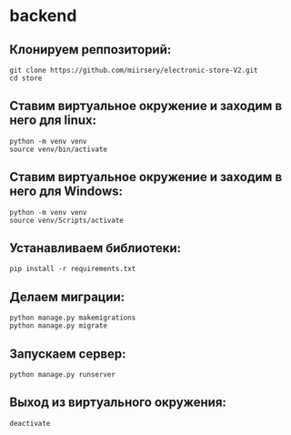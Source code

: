 # backend

## Клонируем реппозиторий:
```
git clone https://github.com/miirsery/electronic-store-V2.git
cd store
```

## Ставим виртуальное окружение и заходим в него для linux:
```
python -m venv venv
source venv/bin/activate
```
## Ставим виртуальное окружение и заходим в него для Windows:
```
python -m venv venv
source venv/Scripts/activate
```

## Устанавливаем библиотеки:
```
pip install -r requirements.txt
```

## Делаем миграции:
```
python manage.py makemigrations
python manage.py migrate
```

## Запускаем сервер:
```
python manage.py runserver
```

## Выход из виртуального окружения:
```
deactivate
```
